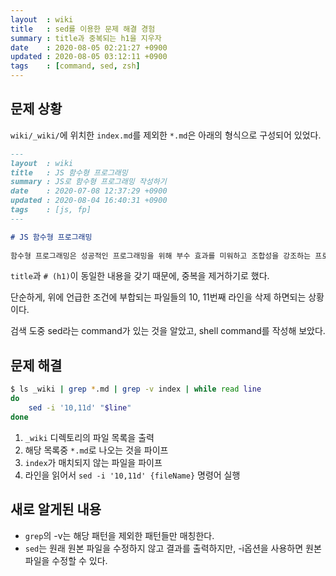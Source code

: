 ```yaml
---
layout  : wiki
title   : sed를 이용한 문제 해결 경험
summary : title과 중복되는 h1을 지우자
date    : 2020-08-05 02:21:27 +0900
updated : 2020-08-05 03:12:11 +0900
tags    : [command, sed, zsh]
---
```


## 문제 상황

`wiki/_wiki/`에 위치한 `index.md`를 제외한 `*.md`은 아래의 형식으로 구성되어 있었다.

```md
---
layout  : wiki
title   : JS 함수형 프로그래밍
summary : JS로 함수형 프로그래밍 작성하기
date    : 2020-07-08 12:37:29 +0900
updated : 2020-08-04 16:40:31 +0900
tags    : [js, fp]
---

# JS 함수형 프로그래밍
 
함수형 프로그래밍은 성공적인 프로그래밍을 위해 부수 효과를 미워하고 조합성을 강조하는 프로그래밍 패러다임이다.
```

`title`과 `# (h1)`이 동일한 내용을 갖기 때문에, 중복을 제거하기로 했다.

단순하게, 위에 언급한 조건에 부합되는 파일들의 10, 11번째 라인을 삭제 하면되는 상황이다.

검색 도중 sed라는 command가 있는 것을 알았고, shell command를 작성해 보았다.

## 문제 해결
```bash
$ ls _wiki | grep *.md | grep -v index | while read line
do
    sed -i '10,11d' "$line"
done
```

1. `_wiki` 디렉토리의 파일 목록을 출력
2. 해당 목록중 `*.md`로 나오는 것을 파이프
3. `index`가 매치되지 않는 파일을 파이프
4. 라인을 읽어서 `sed -i '10,11d' {fileName}` 명령어 실행

## 새로 알게된 내용

* `grep`의 -v는 해당 패턴을 제외한 패턴들만 매칭한다.
* `sed`는 원래 원본 파일을 수정하지 않고 결과를 출력하지만, -i옵션을 사용하면 원본 파일을 수정할 수 있다.

